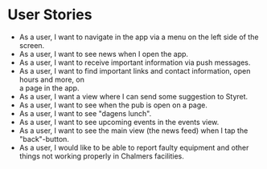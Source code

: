 # User Stories
- As a user, I want to navigate in the app via a menu on the left side of the screen.
- As a user, I want to see news when I open the app.
- As a user, I want to receive important information via push messages.
- As a user, I want to find important links and contact information, open hours and more, on  
  a page in the app.
- As a user, I want a view where I can send some suggestion to Styret.
- As a user, I want to see when the pub is open on a page.
- As a user, I want to see "dagens lunch".
- As a user, I want to see upcoming events in the events view.
- As a user, I want to see the main view (the news feed) when I tap the "back"-button.
- As a user, I would like to be able to report faulty equipment and other things not working
  properly in Chalmers facilities.